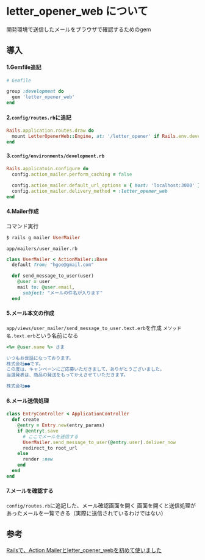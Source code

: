 # letter_opener_web について

開発環境で送信したメールをブラウザで確認するためのgem

## 導入
#### 1.Gemfile追記
```ruby
# Gemfile

group :development do
  gem 'letter_opener_web'
end
```

#### 2.`config/routes.rb`に追記
```ruby
Rails.application.routes.draw do
  mount LetterOpenerWeb::Engine, at: '/letter_opener' if Rails.env.development?
end
```

#### 3.`config/environments/development.rb`
```ruby
Rails.applicatoin.configure do
  config.action_mailer.perform_caching = false

  config.action_mailer.default_url_options = { host: 'localhost:3000' }
  config.action_mailer.delivery_method = :letter_opener_web
end
```

#### 4.Mailer作成
コマンド実行
```ruby
$ rails g mailer UserMailer
```

`app/mailers/user_mailer.rb`
```ruby
class UserMailer < ActionMailer::Base
  default from: "hgoe@gmail.com"

  def send_message_to_user(user)
    @user = user
    mail to: @user.email,
      subject: "メールの件名が入ります"
  end
```

#### 5.メール本文の作成
`app/views/user_mailer/send_message_to_user.text.erb`を作成
`メソッド名.text.erb`という名前になる
```ruby
<%= @user.name %> さま

いつもお世話になっております。
株式会社●●です。
この度は、キャンペーンにご応募いただきまして、ありがとうございました。
当選発表は、商品の発送をもってかえさせていただきます。

株式会社●●
```

#### 6.メール送信処理
```ruby
class EntryController < ApplicationController
  def create
    @entry = Entry.new(entry_params)
    if @entryt.save
      # ここでメールを送信する
      UserMailer.send_message_to_user(@entry.user).deliver_now
      redirect_to root_url
    else
      render :new
    end
  end
end
```

#### 7.メールを確認する
`config/routes.rb`に追記した、メール確認画面を開く
画面を開くと送信処理があったメールを一覧できる（実際に送信されているわけではない）

## 参考
[Railsで、Action Mailerとletter_opener_webを初めて使いました](http://c5meru.hatenablog.jp/entry/2018/07/29/200011)